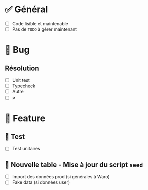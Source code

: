 # ✅ Général

- [ ] Code lisible et maintenable
- [ ] Pas de `TODO` à gérer maintenant

# 🔴 Bug

## Résolution

- [ ] Unit test
- [ ] Typecheck
- [ ] Autre
- [ ] ∅

# 🚀 Feature

## 🧪 Test

- [ ] Test unitaires

## 🌱 Nouvelle table - Mise à jour du script `seed`

- [ ] Import des données prod (si générales à Waro)
- [ ] Fake data (si données user)
